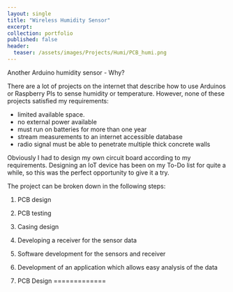 ```yaml
---
layout: single
title: "Wireless Humidity Sensor"
excerpt:
collection: portfolio
published: false
header:
  teaser: /assets/images/Projects/Humi/PCB_humi.png
---
```


Another Arduino humidity sensor - Why?

There are a lot of projects on the internet that describe how to use
Arduinos or Raspberry PIs to sense humidity or temperature.
However, none of these projects satisfied my requirements:

- limited available space.
- no external power available
- must run on batteries for more than one year
- stream measurements to an internet accessible database
- radio signal must be able to penetrate multiple thick concrete walls

Obviously I had to design my own circuit board according to my requirements.
Designing an IoT device has been on my To-Do list for quite a while, so this was the
perfect opportunity to give it a try.

The project can be broken down in the following steps:
 1. PCB design
 2. PCB testing
 3. Casing design
 4. Developing a receiver for the sensor data
 5. Software development for the sensors and receiver
 6. Development of an application which allows easy analysis of the data


1. PCB Design
=============
